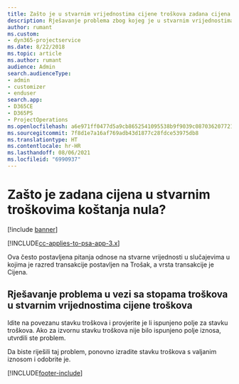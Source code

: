 ```yaml
---
title: Zašto je u stvarnim vrijednostima cijene troškova zadana cijena nula?
description: Rješavanje problema zbog kojeg je u stvarnim vrijednostima cijene troškova zadana cijena 0.
author: rumant
ms.custom:
- dyn365-projectservice
ms.date: 8/22/2018
ms.topic: article
ms.author: rumant
audience: Admin
search.audienceType:
- admin
- customizer
- enduser
search.app:
- D365CE
- D365PS
- ProjectOperations
ms.openlocfilehash: a6e971ff0477d5a9cb8652541095538b9f9039c0870362077218df609871ed4f
ms.sourcegitcommit: 7f8d1e7a16af769adb43d1877c28fdce53975db8
ms.translationtype: HT
ms.contentlocale: hr-HR
ms.lasthandoff: 08/06/2021
ms.locfileid: "6990937"
---
```

# <a name="why-is-the-price-defaulting-to-zero-on-expense-cost-actuals"></a>Zašto je zadana cijena u stvarnim troškovima koštanja nula?

[!include [banner](../includes/psa-now-project-operations.md)]

[!INCLUDE[cc-applies-to-psa-app-3.x](../includes/cc-applies-to-psa-app-3x.md)]

Ova često postavljena pitanja odnose na stvarne vrijednosti u slučajevima u kojima je razred transakcije postavljen na Trošak, a vrsta transakcije je Cijena.

## <a name="troubleshooting-cost-rates-on-expense-cost-actuals"></a>Rješavanje problema u vezi sa stopama troškova u stvarnim vrijednostima cijene troškova

Idite na povezanu stavku troškova i provjerite je li ispunjeno polje za stavku troškova. Ako za izvornu stavku troškova nije bilo ispunjeno polje iznosa, utvrdili ste problem.
 
Da biste riješili taj problem, ponovno izradite stavku troškova s valjanim iznosom i odobrite je.


[!INCLUDE[footer-include](../includes/footer-banner.md)]
